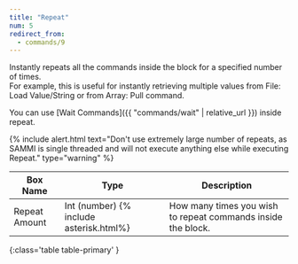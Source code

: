 ```yaml
---
title: "Repeat"
num: 5
redirect_from:
  - commands/9
---
```


Instantly repeats all the commands inside the block for a specified number of times.\
For example, this is useful for instantly retrieving multiple values from File: Load Value/String or from Array: Pull command.

You can use [Wait Commands]({{ "commands/wait" | relative_url }}) inside repeat.

{% include alert.html text="Don't use extremely large number of repeats, as SAMMI is single threaded and will not execute anything else while executing Repeat." type="warning" %} 

| Box Name | Type | Description | 
|-------|--------|--------|
|Repeat Amount|	Int (number) {% include asterisk.html%}|	How many times you wish to repeat commands inside the block.
{:class='table table-primary' }










